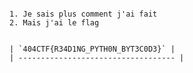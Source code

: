 ~~~~> Le fan de Python de Hallebarde est de retour! Mais il ne veut plus que tout le monde puisse lire ses codes sources...

1. Je sais plus comment j'ai fait
2. Mais j'ai le flag


| `404CTF{R34D1NG_PYTH0N_BYT3C0D3}` |
| ----------------------------------- |
